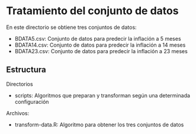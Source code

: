 # Tratamiento del conjunto de datos
En este directorio se obtiene tres conjuntos de datos:
* BDATA5.csv: Conjunto de datos para predecir la inflación a 5 meses
* BDATA14.csv: Conjunto de datos para predecir la inflación a 14 meses
* BDATA23.csv: Conjunto de datos para predecir la inflación a 23 meses

## Estructura

Directorios
* scripts: Algoritmos que preparan y transforman según una determinada configuración

Archivos:
* transform-data.R: Algoritmo para obtener los tres conjuntos de datos